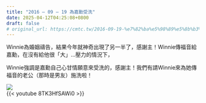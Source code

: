 ```yaml
---
title: "2016 – 09 – 19 為嘉勳受洗"
date: 2025-04-12T04:25:08+0800
draft: false
# original_url: https://cmtc.tw/2016-09-19-%e7%82%ba%e5%98%89%e5%8b%b3%e5%8f%97%e6%b4%97
---
```




Winnie為婚姻禱告，結果今年就神奇出現了另一半了，感謝主！Winnie傳福音給嘉勳，在沒有給他很「大」…壓力的情況下，

Winnie強調是嘉勳自己心甘情願意來受洗的，感謝主！我們有請Winnie來為她傳福音的老公（那時是男友）施洗啦！

![](/images/嘉勳受洗.jpg)
<br>
{{< youtube 8TK3HfSAWi0 >}}


